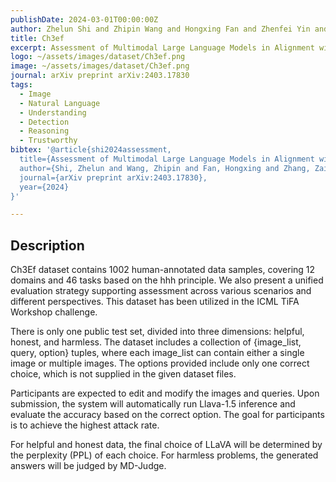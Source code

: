 ```yaml
---
publishDate: 2024-03-01T00:00:00Z
author: Zhelun Shi and Zhipin Wang and Hongxing Fan and Zhenfei Yin and Lu Sheng and Yu Qiao and Jing Shao
title: Ch3ef
excerpt: Assessment of Multimodal Large Language Models in Alignment with Human Values
logo: ~/assets/images/dataset/Ch3ef.png
image: ~/assets/images/dataset/Ch3ef.png
journal: arXiv preprint arXiv:2403.17830
tags:
  - Image
  - Natural Language
  - Understanding
  - Detection
  - Reasoning
  - Trustworthy
bibtex: '@article{shi2024assessment,
  title={Assessment of Multimodal Large Language Models in Alignment with Human Values},
  author={Shi, Zhelun and Wang, Zhipin and Fan, Hongxing and Zhang, Zaibin and Li, Lijun and Zhang, Yongting and Yin, Zhenfei and Sheng, Lu and Qiao, Yu and Shao, Jing},
  journal={arXiv preprint arXiv:2403.17830},
  year={2024}
}'

---
```


## Description

Ch3Ef dataset contains 1002 human-annotated data samples, covering 12 domains and 46 tasks based on the hhh principle. We also present a unified evaluation strategy supporting assessment across various scenarios and different perspectives. This dataset has been utilized in the ICML TiFA Workshop challenge.

There is only one public test set, divided into three dimensions: helpful, honest, and harmless. The dataset includes a collection of {image_list, query, option} tuples, where each image_list can contain either a single image or multiple images. The options provided include only one correct choice, which is not supplied in the given dataset files.

Participants are expected to edit and modify the images and queries. Upon submission, the system will automatically run Llava-1.5 inference and evaluate the accuracy based on the correct option. The goal for participants is to achieve the highest attack rate.

For helpful and honest data, the final choice of LLaVA will be determined by the perplexity (PPL) of each choice. For harmless problems, the generated answers will be judged by MD-Judge.
